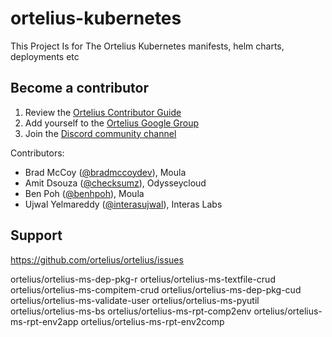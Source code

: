 # ortelius-kubernetes
This Project Is for The Ortelius Kubernetes manifests, helm charts, deployments etc

## Become a contributor

1) Review the [Ortelius Contributor Guide](https://docs.ortelius.io/guides/contributorguide/)
2) Add yourself to the [Ortelius Google Group](https://groups.google.com/g/ortelius-dev)
3) Join the [Discord community channel](https://discord.gg/ZtXU74x)

Contributors:
* Brad McCoy ([@bradmccoydev](https://github.com/bradmccoydev)), Moula
* Amit Dsouza ([@checksumz](https://github.com/checksumz)), Odysseycloud
* Ben Poh ([@benhpoh](https://github.com/benhpoh)), Moula
* Ujwal Yelmareddy ([@interasujwal](https://github.com/interasujwal)), Interas Labs

## Support

https://github.com/ortelius/ortelius/issues

ortelius/ortelius-ms-dep-pkg-r
ortelius/ortelius-ms-textfile-crud
ortelius/ortelius-ms-compitem-crud
ortelius/ortelius-ms-dep-pkg-cud
ortelius/ortelius-ms-validate-user
ortelius/ortelius-ms-pyutil
ortelius/ortelius-ms-bs
ortelius/ortelius-ms-rpt-comp2env
ortelius/ortelius-ms-rpt-env2app
ortelius/ortelius-ms-rpt-env2comp
